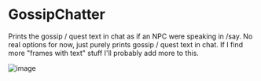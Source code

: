 # GossipChatter
Prints the gossip / quest text in chat as if an NPC were speaking in /say. No real options for now, just purely prints gossip / quest text in chat. If I find more "frames with text" stuff I'll probably add more to this.

![image](https://i.imgur.com/oPMAfze.png)
